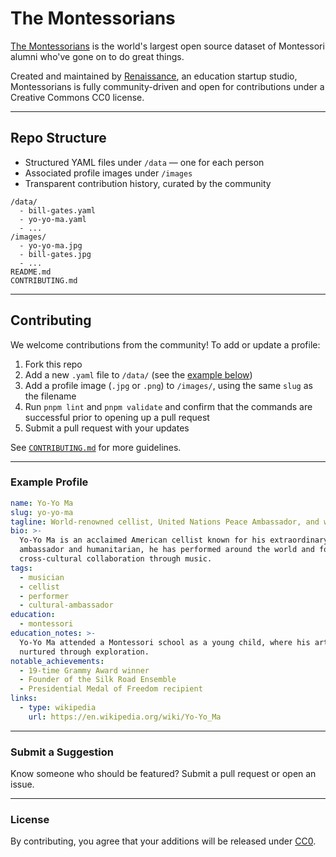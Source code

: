 # The Montessorians

[The Montessorians](https://themontessorians.xyz) is the world's largest open source dataset of Montessori alumni who've
gone on to do great things.

Created and maintained by [Renaissance](https://renaissance.education), an education startup studio, Montessorians is
fully community-driven and open for contributions under a Creative Commons CC0 license.

---

## Repo Structure

- Structured YAML files under `/data` — one for each person
- Associated profile images under `/images`
- Transparent contribution history, curated by the community

```
/data/
  - bill-gates.yaml
  - yo-yo-ma.yaml
  - ...
/images/
  - yo-yo-ma.jpg
  - bill-gates.jpg
  - ...
README.md
CONTRIBUTING.md
```

---

## Contributing

We welcome contributions from the community! To add or update a profile:

1. Fork this repo
2. Add a new `.yaml` file to `/data/` (see the [example below](#example-profile))
3. Add a profile image (`.jpg` or `.png`) to `/images/`, using the same `slug` as the filename
4. Run `pnpm lint` and `pnpm validate` and confirm that the commands are successful prior to opening up a pull request
5. Submit a pull request with your updates

See [`CONTRIBUTING.md`](./CONTRIBUTING.md) for more guidelines.

---

### Example Profile

```yaml
name: Yo-Yo Ma
slug: yo-yo-ma
tagline: World-renowned cellist, United Nations Peace Ambassador, and winner of 19 Grammy Awards
bio: >-
  Yo-Yo Ma is an acclaimed American cellist known for his extraordinary technique and deep musicality. A cultural
  ambassador and humanitarian, he has performed around the world and founded the Silk Road Ensemble to foster
  cross-cultural collaboration through music.
tags:
  - musician
  - cellist
  - performer
  - cultural-ambassador
education:
  - montessori
education_notes: >-
  Yo-Yo Ma attended a Montessori school as a young child, where his artistic sensibilities and self-motivation were
  nurtured through exploration.
notable_achievements:
  - 19-time Grammy Award winner
  - Founder of the Silk Road Ensemble
  - Presidential Medal of Freedom recipient
links:
  - type: wikipedia
    url: https://en.wikipedia.org/wiki/Yo-Yo_Ma
```

---

### Submit a Suggestion

Know someone who should be featured? Submit a pull request or open an issue.

---

### License

By contributing, you agree that your additions will be released under
[CC0](https://github.com/renaissanceabc/the-montessorians?tab=CC0-1.0-1-ov-file#readme).
